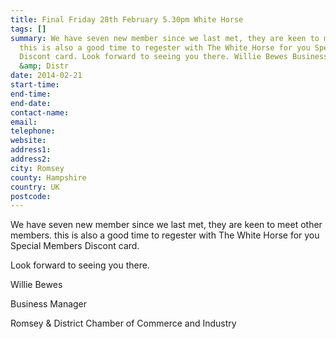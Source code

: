 ```yaml
---
title: Final Friday 28th February 5.30pm White Horse
tags: []
summary: We have seven new member since we last met, they are keen to meet other members.
  this is also a good time to regester with The White Horse for you Special Members
  Discont card. Look forward to seeing you there. Willie Bewes Business Manager Romsey
  &amp; Distr
date: 2014-02-21
start-time: 
end-time: 
end-date: 
contact-name: 
email: 
telephone: 
website: 
address1: 
address2: 
city: Romsey
county: Hampshire
country: UK
postcode: 
---
```

We have seven new member since we last met, they are keen to meet other members. this is also a good time to regester with The White Horse for you Special Members Discont card.

Look forward to seeing you there.

Willie Bewes

Business Manager

Romsey & District Chamber of Commerce and Industry


